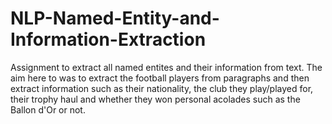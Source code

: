 # NLP-Named-Entity-and-Information-Extraction

Assignment to extract all named entites and their information from text. The aim here to was to extract the football players from paragraphs and then extract information such as their nationality, the club they play/played for, their trophy haul and whether they won personal acolades such as the Ballon d'Or or not.  
